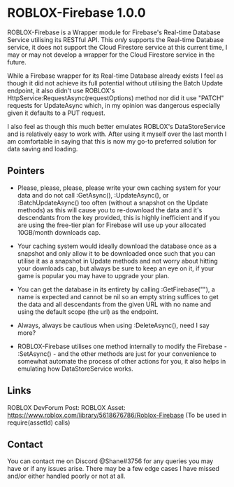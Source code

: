 # ROBLOX-Firebase 1.0.0
ROBLOX-Firebase is a Wrapper module for Firebase's Real-time Database Service utilising its RESTful API. This *only* supports the Real-time Database service, it does not support the Cloud Firestore service at this current time, I may or may not develop a wrapper for the Cloud Firestore service in the future.

While a Firebase wrapper for its Real-time Database already exists I feel as though it did not achieve its full potential without utilising the Batch Update endpoint, it also didn't use ROBLOX's HttpService:RequestAsync(requestOptions) method nor did it use "PATCH" requests for UpdateAsync which, in my opinion was dangerous especially given it defaults to a PUT request.

I also feel as though this much better emulates ROBLOX's DataStoreService and is relatively easy to work with. After using it myself over the last month I am comfortable in saying that this is now my go-to preferred solution for data saving and loading.

## Pointers
- Please, please, please, please write your own caching system for your data and do not call :GetAsync(), :UpdateAsync(), or :BatchUpdateAsync() too often (without a snapshot on the Update methods) as this will cause you to re-download the data and it's descendants from the key provided, this is highly inefficient and if you are using the free-tier plan for Firebase will use up your allocated 10GB/month downloads cap.

- Your caching system would ideally download the database once as a snapshot and only allow it to be downloaded once such that you can utilise it as a snapshot in Update methods and not worry about hitting your downloads cap, but always be sure to keep an eye on it, if your game is popular you may have to upgrade your plan.

- You can get the database in its entirety by calling :GetFirebase(""), a name is expected and cannot be nil so an empty string suffices to get the data and all descendants from the given URL with no name and using the default scope (the url) as the endpoint.

- Always, always be cautious when using :DeleteAsync(), need I say more?

- ROBLOX-Firebase utilises one method internally to modify the Firebase - :SetAsync() - and the other methods are just for your convenience to somewhat automate the process of other actions for you, it also helps in emulating how DataStoreService works.

## Links 
ROBLOX DevForum Post: 
ROBLOX Asset: https://www.roblox.com/library/5618676786/Roblox-Firebase (To be used in require(assetId) calls)

## Contact
You can contact me on Discord @Shane#3756 for any queries you may have or if any issues arise. There may be a few edge cases I have missed and/or either handled poorly or not at all.